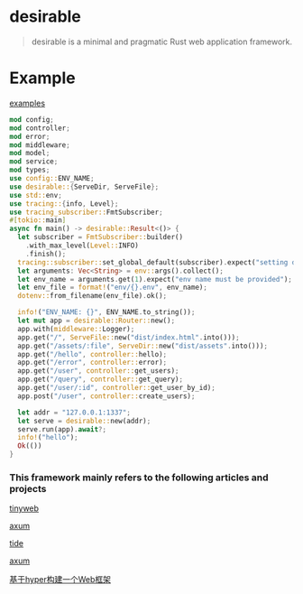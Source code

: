 # desirable

> desirable is a minimal and pragmatic Rust web application framework.

# Example

[examples](https://github.com/desirable-rs/desirable/tree/main/examples)

```rust
mod config;
mod controller;
mod error;
mod middleware;
mod model;
mod service;
mod types;
use config::ENV_NAME;
use desirable::{ServeDir, ServeFile};
use std::env;
use tracing::{info, Level};
use tracing_subscriber::FmtSubscriber;
#[tokio::main]
async fn main() -> desirable::Result<()> {
  let subscriber = FmtSubscriber::builder()
    .with_max_level(Level::INFO)
    .finish();
  tracing::subscriber::set_global_default(subscriber).expect("setting default subscriber failed");
  let arguments: Vec<String> = env::args().collect();
  let env_name = arguments.get(1).expect("env name must be provided");
  let env_file = format!("env/{}.env", env_name);
  dotenv::from_filename(env_file).ok();

  info!("ENV_NAME: {}", ENV_NAME.to_string());
  let mut app = desirable::Router::new();
  app.with(middleware::Logger);
  app.get("/", ServeFile::new("dist/index.html".into()));
  app.get("/assets/:file", ServeDir::new("dist/assets".into()));
  app.get("/hello", controller::hello);
  app.get("/error", controller::error);
  app.get("/user", controller::get_users);
  app.get("/query", controller::get_query);
  app.get("/user/:id", controller::get_user_by_id);
  app.post("/user", controller::create_users);

  let addr = "127.0.0.1:1337";
  let serve = desirable::new(addr);
  serve.run(app).await?;
  info!("hello");
  Ok(())
}

```

### This framework mainly refers to the following articles and projects

[tinyweb](https://github.com/zzzdong/tinyweb)

[axum](https://github.com/tokio-rs/axum)

[tide](https://github.com/http-rs/tide)

[axum](https://github.com/tokio-rs/axum)


[基于hyper构建一个Web框架](https://zhuanlan.zhihu.com/p/164920970)